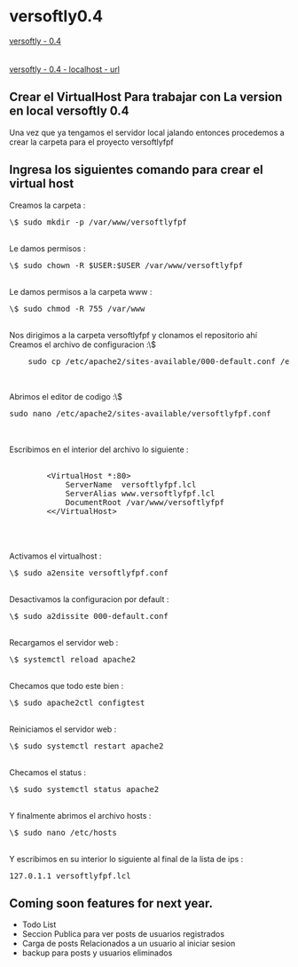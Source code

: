 # versoftly0.4


<a href="https://www.versoftly.com">versoftly - 0.4</a>
<br><br><br>
<a href="http://versoftlyfpf.lcl">versoftly - 0.4 - localhost - url</a>

<h2>Crear el VirtualHost Para trabajar con La version en local versoftly 0.4</h2>

<p>
    Una vez que ya tengamos el servidor local jalando
    entonces procedemos a crear la carpeta para 
    el proyecto versoftlyfpf
</p>

<h2>Ingresa los siguientes comando para crear el virtual host</h2>

<p>
    Creamos la carpeta :
    <pre>\$ sudo mkdir -p /var/www/versoftlyfpf</pre><br>
    Le damos permisos :
    <pre>\$ sudo chown -R $USER:$USER /var/www/versoftlyfpf</pre><br>
    Le damos permisos a la carpeta www :
    <pre>\$ sudo chmod -R 755 /var/www</pre><br>
    Nos dirigimos a la carpeta versoftlyfpf y clonamos el repositorio ah&iacute;<br>
    Creamos el archivo de configuracion :\$
    <pre>
    sudo cp /etc/apache2/sites-available/000-default.conf /etc/apache2/sites-available/versoftlyfpf.conf
    </pre><br>
    Abrimos el editor de codigo :\$
    <pre>sudo nano /etc/apache2/sites-available/versoftlyfpf.conf</pre><br><br>
    Escribimos en el interior del archivo lo siguiente :<br><br>
    <pre>
        &lt;VirtualHost *:80&gt;
            ServerName  versoftlyfpf.lcl
            ServerAlias www.versoftlyfpf.lcl
            DocumentRoot /var/www/versoftlyfpf
        <&lt;/VirtualHost&gt;
    </pre><br><br>
    Activamos el virtualhost :<pre>\$ sudo a2ensite versoftlyfpf.conf</pre><br>
    Desactivamos la configuracion por default :<pre>\$ sudo a2dissite 000-default.conf</pre><br>
    Recargamos el servidor web :<pre>\$ systemctl reload apache2</pre><br>
    Checamos que todo este bien :<pre>\$ sudo apache2ctl configtest</pre><br>
    Reiniciamos el servidor web :<pre>\$ sudo systemctl restart apache2</pre><br>
    Checamos el status :<pre>\$ sudo systemctl status apache2</pre><br>
    Y finalmente abrimos el archivo hosts :<pre>\$ sudo nano /etc/hosts</pre><br>
    Y escribimos en su interior lo siguiente al final de la lista de ips :<br>
    <pre>127.0.1.1 versoftlyfpf.lcl</pre>
</p>

<h2>Coming soon features for next year.</h2>

<ul>
    <li>Todo List</li>
    <li>Seccion Publica para ver posts de usuarios registrados</li>
    <li>Carga de posts Relacionados a un usuario al iniciar sesion</li>
    <li>backup para posts y usuarios eliminados</li>
</ul>


